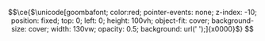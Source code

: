 <!-- <img src=https://c.tenor.com/cLZu-9wCoJQAAAAC/yotsubato.gif width='310' align="right">   -->
<!--<img src=https://media1.tenor.com/m/t5DVR8VLLpAAAAAC/artisan-liga.gif width='180' align="center"> <img src=https://media1.tenor.com/m/t5DVR8VLLpAAAAAC/artisan-liga.gif width='180' align="center"> <img src=https://media1.tenor.com/m/t5DVR8VLLpAAAAAC/artisan-liga.gif width='180' align="center"> 

## Harro Eburinyan!
im trying to documenting my work as much as i can

[```🔑 my public key```](https://pastebin.com/raw/7ARxm0G8)

[```🐧 tha web```](https://fractalxv.xyz/)> -->

<!-- <img src="https://c.tenor.com/2PkVFyE0PbEAAAAC/yotsubato-guruguru.gif" width='240'>  -->
<!-- <img align='right' src="https://i.pinimg.com/originals/91/b9/f9/91b9f980088e8a98b4060d362e962a74.gif" width='200' /> -->



```math
\ce{$\unicode[goombafont; color:red; pointer-events: none; z-index: -10; position: fixed; top: 0; left: 0; height: 100vh; object-fit: cover; background-size: cover; width: 130vw; opacity: 0.5; background: url(' ');]{x0000}$}
